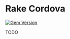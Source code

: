 # Rake Cordova
[![Gem Version](https://badge.fury.io/rb/rake-cordova.png)](http://badge.fury.io/rb/rake-cordova)


TODO
